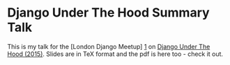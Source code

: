 Django Under The Hood Summary Talk
==================================

This is my talk for the [London Django Meetup] [1] on [Django Under The Hood (2015)][2]. Slides are in TeX format and the pdf is here too - check it out.

[1]: http://www.meetup.com/The-London-Django-Meetup-Group/
[2]: http://djangounderthehood.com/
